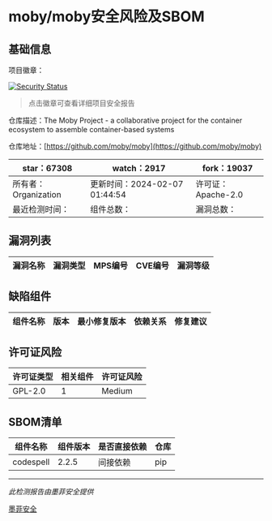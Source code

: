 # moby/moby安全风险及SBOM

## 基础信息

项目徽章：

[![Security Status](https://www.murphysec.com/platform3/v31/badge/1754932054273298432.svg)](https://www.murphysec.com/console/report/1694049969034915840/1754932054273298432)

> 点击徽章可查看详细项目安全报告

仓库描述：The Moby Project - a collaborative project for the container ecosystem to assemble container-based systems

仓库地址：[https://github.com/moby/moby](https://github.com/moby/moby)

| star：67308 | watch：2917 | fork：19037 |
| ----------- | -------------- | ------------ |
| 所有者：Organization | 更新时间：2024-02-07 01:44:54 | 许可证：Apache-2.0 |
| 最近检测时间： | 组件总数： | 漏洞总数： |




## 漏洞列表

| 漏洞名称 | 漏洞类型 | MPS编号 | CVE编号 | 漏洞等级 |
| ------- | ------ | ------- | ------ | ----- |





## 缺陷组件

| 组件名称 | 版本 | 最小修复版本 | 依赖关系 | 修复建议 |
| -------- | ---- | ------------ | -------- | -------- |





## 许可证风险

| 许可证类型 | 相关组件 | 许可证风险 |
| ---------- | -------- | ---------- |
|GPL-2.0|1|Medium|




## SBOM清单

| 组件名称 | 组件版本 | 是否直接依赖 | 仓库 |
| -------- | -------- | ------------ | ---- |
|codespell|2.2.5|间接依赖|pip|


------

*此检测报告由墨菲安全提供*

[墨菲安全](www.murphysec.com)